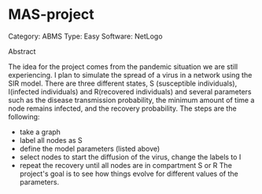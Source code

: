 # MAS-project

Category: ABMS
Type: Easy
Software: NetLogo

Abstract
    
The idea for the project comes from the pandemic situation we are still experiencing. I plan to simulate the spread of a virus in a network using the SIR model. There are three different states, S (susceptible individuals),
I(infected individuals) and R(recovered individuals) and several parameters such as the disease transmission probability, the minimum amount of time a node remains infected, and the recovery probability.
The steps are the following:
- take a graph
- label all nodes as S
- define the model parameters (listed above)
- select nodes to start the diffusion of the virus, change the labels to I
- repeat the recovery until all nodes are in compartment S or R
The project's goal is to see how things evolve for different values of the parameters.
